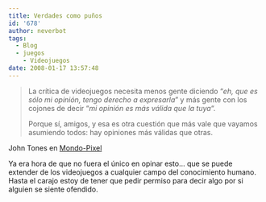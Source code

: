 ```yaml
---
title: Verdades como puños
id: '678'
author: neverbot
tags:
  - Blog
  - juegos
    - Videojuegos
date: 2008-01-17 13:57:48
---
```


> La crítica de videojuegos necesita menos gente diciendo “_eh, que es sólo mi opinión, tengo derecho a expresarla_” y más gente con los cojones de decir “_mi opinión es más válida que la tuya_“.
> 
> Porque sí, amigos, y esa es otra cuestión que más vale que vayamos asumiendo todos: hay opiniones más válidas que otras.

John Tones en [Mondo-Pixel](http://www.mondo-pixel.com/2008/01/16/hay-esperanza-12/)

Ya era hora de que no fuera el único en opinar esto... que se puede extender de los videojuegos a cualquier campo del conocimiento humano. Hasta el carajo estoy de tener que pedir permiso para decir algo por si alguien se siente ofendido.